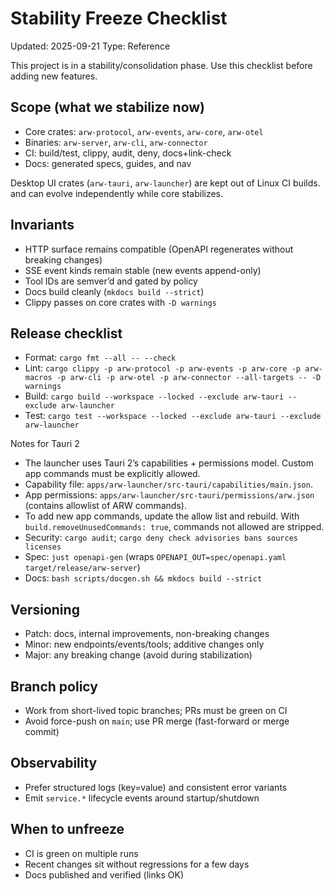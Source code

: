 # Stability Freeze Checklist
Updated: 2025-09-21
Type: Reference

This project is in a stability/consolidation phase. Use this checklist before
adding new features.

## Scope (what we stabilize now)
- Core crates: `arw-protocol`, `arw-events`, `arw-core`, `arw-otel`
- Binaries: `arw-server`, `arw-cli`, `arw-connector`
- CI: build/test, clippy, audit, deny, docs+link-check
- Docs: generated specs, guides, and nav

Desktop UI crates (`arw-tauri`, `arw-launcher`) are kept out of Linux CI builds.
and can evolve independently while core stabilizes.

## Invariants
- HTTP surface remains compatible (OpenAPI regenerates without breaking changes)
- SSE event kinds remain stable (new events append-only)
- Tool IDs are semver’d and gated by policy
- Docs build cleanly (`mkdocs build --strict`)
- Clippy passes on core crates with `-D warnings`

## Release checklist
- Format: `cargo fmt --all -- --check`
- Lint: `cargo clippy -p arw-protocol -p arw-events -p arw-core -p arw-macros -p arw-cli -p arw-otel -p arw-connector --all-targets -- -D warnings`
- Build: `cargo build --workspace --locked --exclude arw-tauri --exclude arw-launcher`
- Test: `cargo test --workspace --locked --exclude arw-tauri --exclude arw-launcher`

Notes for Tauri 2
- The launcher uses Tauri 2’s capabilities + permissions model. Custom app commands must be explicitly allowed.
- Capability file: `apps/arw-launcher/src-tauri/capabilities/main.json`.
- App permissions: `apps/arw-launcher/src-tauri/permissions/arw.json` (contains allowlist of ARW commands).
- To add new app commands, update the allow list and rebuild. With `build.removeUnusedCommands: true`, commands not allowed are stripped.
- Security: `cargo audit`; `cargo deny check advisories bans sources licenses`
- Spec: `just openapi-gen` (wraps `OPENAPI_OUT=spec/openapi.yaml target/release/arw-server`)
- Docs: `bash scripts/docgen.sh && mkdocs build --strict`

## Versioning
- Patch: docs, internal improvements, non-breaking changes
- Minor: new endpoints/events/tools; additive changes only
- Major: any breaking change (avoid during stabilization)

## Branch policy
- Work from short-lived topic branches; PRs must be green on CI
- Avoid force-push on `main`; use PR merge (fast-forward or merge commit)

## Observability
- Prefer structured logs (key=value) and consistent error variants
- Emit `service.*` lifecycle events around startup/shutdown

## When to unfreeze
- CI is green on multiple runs
- Recent changes sit without regressions for a few days
- Docs published and verified (links OK)
